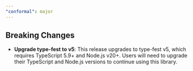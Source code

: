```yaml
---
"conformal": major
---
```


## Breaking Changes

- **Upgrade type-fest to v5**: This release upgrades to type-fest v5, which requires TypeScript 5.9+ and Node.js v20+. Users will need to upgrade their TypeScript and Node.js versions to continue using this library.
